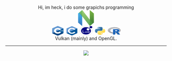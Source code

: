 <div align="center"><br>
  Hi, im heck, i do some grapichs programming 
</div>

<!-- <div><br> -->
  <div align="center"> 
    <img align="center" alt="..." height="50" width="60" src="https://raw.githubusercontent.com/devicons/devicon/master/icons/neovim/neovim-original.svg">
  </div>
  <div align="center" valign="top"> 
    <img align="center" alt="..." height="30" width="40" src="https://raw.githubusercontent.com/devicons/devicon/master/icons/cplusplus/cplusplus-original.svg">
    <img align="center" alt="..." height="30" width="40" src="https://raw.githubusercontent.com/devicons/devicon/master/icons/c/c-original.svg">
    <img align="center" alt="..." height="30" width="40" src="https://raw.githubusercontent.com/devicons/devicon/master/icons/lua/lua-original.svg">
    <img align="center" alt="..." height="30" width="40" src="https://raw.githubusercontent.com/devicons/devicon/master/icons/python/python-original.svg">
    <img align="center" alt="..." height="30" width="40" src="https://raw.githubusercontent.com/devicons/devicon/master/icons/r/r-original.svg">
  </div>
  <div align="center"> 
    Vulkan (mainly) and OpenGL.
  </div>
  <hr>
  <div align="center"> 
    <img width="47%" src="https://github-readme-stats.vercel.app/api/top-langs/?username=kayoStander&layout=compact" />
  </div>
<!-- </div> -->
